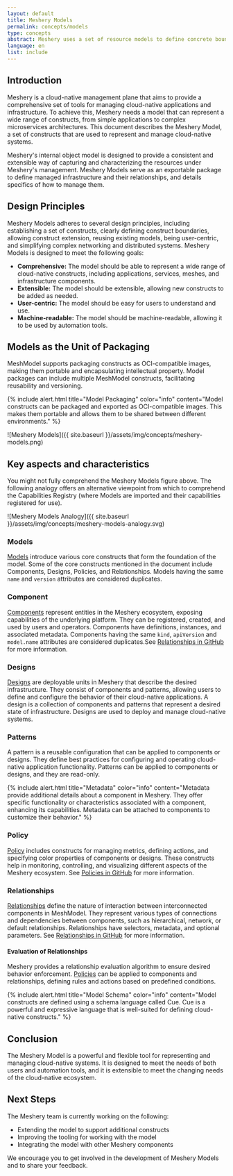 ```yaml
---
layout: default
title: Meshery Models
permalink: concepts/models
type: concepts
abstract: Meshery uses a set of resource models to define concrete boundaries to ensure extensible and sustainable management.
language: en
list: include
---
```


## Introduction

Meshery is a cloud-native management plane that aims to provide a comprehensive set of tools for managing cloud-native applications and infrastructure. To achieve this, Meshery needs a model that can represent a wide range of constructs, from simple applications to complex microservices architectures. This document describes the Meshery Model, a set of constructs that are used to represent and manage cloud-native systems.

Meshery's internal object model is designed to provide a consistent and extensible way of capturing and characterizing the resources under Meshery's management. Meshery Models serve as an exportable package to define managed infrastructure and their relationships, and details specifics of how to manage them.

## Design Principles

Meshery Models adheres to several design principles, including establishing a set of constructs, clearly defining construct boundaries, allowing construct extension, reusing existing models, being user-centric, and simplifying complex networking and distributed systems. Meshery Models is designed to meet the following goals:

* **Comprehensive:** The model should be able to represent a wide range of cloud-native constructs, including applications, services, meshes, and infrastructure components.
* **Extensible:** The model should be extensible, allowing new constructs to be added as needed.
* **User-centric:** The model should be easy for users to understand and use.
* **Machine-readable:** The model should be machine-readable, allowing it to be used by automation tools.

## Models as the Unit of Packaging

MeshModel supports packaging constructs as OCI-compatible images, making them portable and encapsulating intellectual property. Model packages can include multiple MeshModel constructs, facilitating reusability and versioning.

{% include alert.html title="Model Packaging" color="info" content="Model constructs can be packaged and exported as OCI-compatible images. This makes them portable and allows them to be shared between different environments." %}

![Meshery Models]({{ site.baseurl }}/assets/img/concepts/meshery-models.png)

## Key aspects and characteristics

You might not fully comprehend the Meshery Models figure above. The following analogy offers an alternative viewpoint from which to comprehend the Capabilities Registry (where Models are imported and their capabilities registered for use).  

![Meshery Models Analogy]({{ site.baseurl }}/assets/img/concepts/meshery-models-analogy.svg)

### Models

[Models](https://github.com/meshery/meshery/tree/master/server/meshmodel) introduce various core constructs that form the foundation of the model. Some of the core constructs mentioned in the document include Components, Designs, Policies, and Relationships. Models having the same `name` and `version` attributes are considered duplicates.

### Component

[Components](components) represent entities in the Meshery ecosystem, exposing capabilities of the underlying platform. They can be registered, created, and used by users and operators. Components have definitions, instances, and associated metadata. Components having the same `kind`, `apiVersion` and `model.name` attributes are considered duplicates.See [Relationships in GitHub](https://github.com/meshery/meshery/tree/master/server/meshmodel/components) for more information.

### Designs

[Designs](designs) are deployable units in Meshery that describe the desired infrastructure. They consist of components and patterns, allowing users to define and configure the behavior of their cloud-native applications. A design is a collection of components and patterns that represent a desired state of infrastructure. Designs are used to deploy and manage cloud-native systems.

### Patterns

A pattern is a reusable configuration that can be applied to components or designs. They define best practices for configuring and operating cloud-native application functionality. Patterns can be applied to components or designs, and they are read-only.

{% include alert.html title="Metadata" color="info" content="Metadata provide additional details about a component in Meshery. They offer specific functionality or characteristics associated with a component, enhancing its capabilities. Metadata can be attached to components to customize their behavior." %}

### Policy

[Policy](policy) includes constructs for managing metrics, defining actions, and specifying color properties of components or designs. These constructs help in monitoring, controlling, and visualizing different aspects of the Meshery ecosystem. See [Policies in GitHub](https://github.com/meshery/meshery/tree/master/server/meshmodel/policies) for more information.

### Relationships

[Relationships](relationships) define the nature of interaction between interconnected components in MeshModel. They represent various types of connections and dependencies between components, such as hierarchical, network, or default relationships. Relationships have selectors, metadata, and optional parameters. See [Relationships in GitHub](https://github.com/meshery/meshery/tree/master/server/meshmodel/relationships) for more information.

#### Evaluation of Relationships

Meshery provides a relationship evaluation algorithm to ensure desired behavior enforcement. [Policies](policies) can be applied to components and relationships, defining rules and actions based on predefined conditions.

{% include alert.html title="Model Schema" color="info" content="Model constructs are defined using a schema language called Cue. Cue is a powerful and expressive language that is well-suited for defining cloud-native constructs." %}

## Conclusion

The Meshery Model is a powerful and flexible tool for representing and managing cloud-native systems. It is designed to meet the needs of both users and automation tools, and it is extensible to meet the changing needs of the cloud-native ecosystem.

## Next Steps

The Meshery team is currently working on the following:

* Extending the model to support additional constructs
* Improving the tooling for working with the model
* Integrating the model with other Meshery components

We encourage you to get involved in the development of Meshery Models and to share your feedback.

